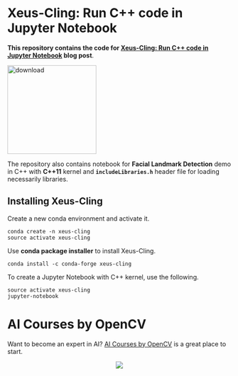 # Xeus-Cling: Run C++ code in Jupyter Notebook

**This repository contains the code for [Xeus-Cling: Run C++ code in Jupyter Notebook](https://learnopencv.com/xeus-cling-run-c-code-in-jupyter-notebook/) blog post**.

[<img src="https://learnopencv.com/wp-content/uploads/2022/07/download-button-e1657285155454.png" alt="download" width="200">](https://www.dropbox.com/sh/cpk8hmtz2fljvz0/AABjBusz4ZgX68Vhe2mIyKkLa?dl=1)

The repository also contains notebook for **Facial Landmark Detection** demo in C++ with **C++11** kernel and **`includeLibraries.h`** header file for loading necessarily libraries. 

## Installing Xeus-Cling

Create a new conda environment and activate it.

```
conda create -n xeus-cling
source activate xeus-cling
```

Use **conda package installer** to install Xeus-Cling.

```
conda install -c conda-forge xeus-cling
```

To create a Jupyter Notebook with C++ kernel, use the following.

```
source activate xeus-cling
jupyter-notebook
```

# AI Courses by OpenCV

Want to become an expert in AI? [AI Courses by OpenCV](https://opencv.org/courses/) is a great place to start. 

<a href="https://opencv.org/courses/">
<p align="center"> 
<img src="https://www.learnopencv.com/wp-content/uploads/2020/04/AI-Courses-By-OpenCV-Github.png">
</p>
</a>
